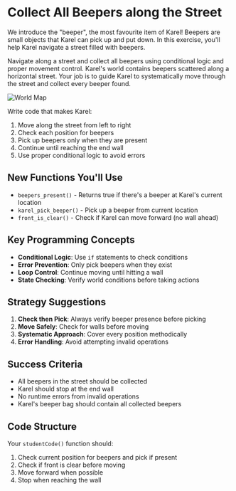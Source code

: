 # Collect All Beepers along the Street
We introduce the "beeper", the most favourite item of Karel! Beepers are small objects that Karel can pick up and put down. In this exercise, you'll help Karel navigate a street filled with beepers.

Navigate along a street and collect all beepers using conditional logic and proper movement control.
Karel's world contains beepers scattered along a horizontal street. Your job is to guide Karel to systematically move through the street and collect every beeper found.  

![World Map](/exercise/4/world.png)



Write code that makes Karel:
1. Move along the street from left to right
2. Check each position for beepers
3. Pick up beepers only when they are present
4. Continue until reaching the end wall
5. Use proper conditional logic to avoid errors

## New Functions You'll Use
- `beepers_present()` - Returns true if there's a beeper at Karel's current location
- `karel_pick_beeper()` - Pick up a beeper from current location
- `front_is_clear()` - Check if Karel can move forward (no wall ahead)

## Key Programming Concepts
- **Conditional Logic**: Use `if` statements to check conditions
- **Error Prevention**: Only pick beepers when they exist
- **Loop Control**: Continue moving until hitting a wall
- **State Checking**: Verify world conditions before taking actions

## Strategy Suggestions
1. **Check then Pick**: Always verify beeper presence before picking
2. **Move Safely**: Check for walls before moving
3. **Systematic Approach**: Cover every position methodically
4. **Error Handling**: Avoid attempting invalid operations

## Success Criteria
- All beepers in the street should be collected
- Karel should stop at the end wall
- No runtime errors from invalid operations
- Karel's beeper bag should contain all collected beepers

## Code Structure
Your `studentCode()` function should:
1. Check current position for beepers and pick if present
2. Check if front is clear before moving
3. Move forward when possible
4. Stop when reaching the wall

